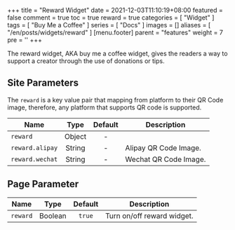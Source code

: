 +++
title = "Reward Widget"
date = 2021-12-03T11:10:19+08:00
featured = false
comment = true
toc = true
reward = true
categories = [
  "Widget"
]
tags = [
  "Buy Me a Coffee"
]
series = [
  "Docs"
]
images = []
aliases = [
  "/en/posts/widgets/reward"
]
[menu.footer]
  parent = "features"
  weight = 7
  pre = '<i class="fas fa-fw fa-coffee"></i>'
+++

The reward widget, AKA buy me a coffee widget, gives the readers a way to support a creator through the use of donations or tips.

<!--more-->

## Site Parameters

The `reward` is a key value pair that mapping from platform to their QR Code image, therefore, any platform that supports QR code is supported.

| Name | Type | Default | Description
|---|:-:|:-:|---
| `reward` | Object | - | 
| `reward.alipay` | String | - | Alipay QR Code Image.
| `reward.wechat` | String | - | Wechat QR Code Image.

## Page Parameter

| Name | Type | Default | Description
|---|:-:|:-:|---
| `reward` | Boolean | `true` | Turn on/off reward widget.
